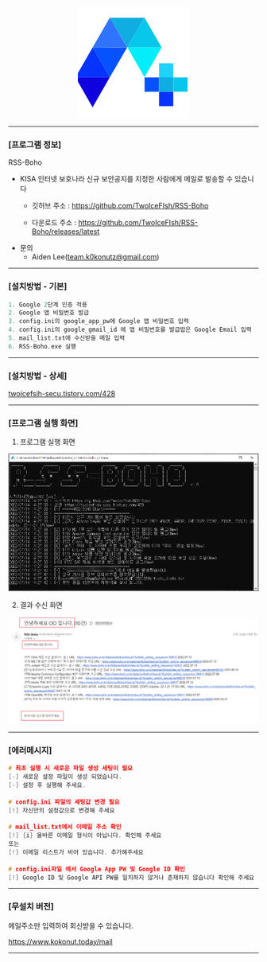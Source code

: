 <p align="center"><img alt="" src="resources/logo.png"/> </p> 

-----


### [프로그램 정보]
RSS-Boho 
+ KISA 인터넷 보호나라 신규 보안공지를 지정한 사람에게 메일로 발송할 수 있습니다

  * 깃허브 주소 : https://github.com/TwoIceFIsh/RSS-Boho

  * 다운로드 주소 : https://github.com/TwoIceFIsh/RSS-Boho/releases/latest
* 문의
  * Aiden Lee(team.k0konutz@gmail.com)
---
### [설치방법 - 기본]
```c
1. Google 2단계 인증 적용
2. Google 앱 비밀번호 발급
3. config.ini의 google_app_pw에 Google 앱 비밀번호 입력
4. config.ini의 google_gmail_id 에 앱 비밀번호를 발급밥은 Google Email 입력
5. mail_list.txt에 수신받을 메일 입력
6. RSS-Boho.exe 실행
```
---
### [설치방법 - 상세]

[twoicefsih-secu.tistory.com/428](https://twoicefish-secu.tistory.com/428)

---
### [프로그램 실행 화면]
1. 프로그램 실행 화면

![](resources/l-img1.png)

2. 결과 수신 화면

![](resources/l-img2.png)

---

### **[에러메시지]**

```c
# 최초 실행 시 새로운 파일 생성 세팅이 필요
[-] 새로운 설정 파일이 생성 되었습니다.
[-] 설정 후 실행해 주세요.

# config.ini 파일의 세팅값 변경 필요
[!] 자신만의 설정값으로 변경해 주세요

# mail_list.txt에서 이메일 주소 확인
[!] {i} 올바른 이메일 형식이 아닙니다. 확인해 주세요
또는
[!] 이메일 리스트가 비어 있습니다. 추가해주세요

# config.ini파일 에서 Google App PW 및 Google ID 확인
[!] Google ID 및 Google API PW를 일치하지 않거나 존재하지 않습니다 확인해 주세요
```

---
### **[무설치 버전]**

메일주소만 입력하여 회신받을 수 있습니다.

https://www.kokonut.today/mail

---
